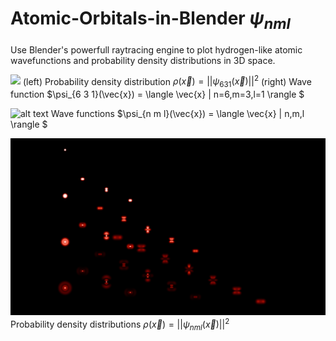 # Atomic-Orbitals-in-Blender $\psi_{n m l}$


Use Blender's powerfull raytracing engine to plot hydrogen-like atomic wavefunctions and probability density distributions in 3D space.

![](https://github.com/dom128/Atomic-Orbitals-in-Blender/blob/main/631.png)
(left) Probability density distribution $\rho (\vec{x}) = ||\psi_{6 3 1}(\vec{x})||^2$ (right) Wave function $\psi_{6 3 1}(\vec{x}) = \langle \vec{x} | n=6,m=3,l=1 \rangle $
 
![alt text](https://github.com/dom128/Atomic-Orbitals-in-Blender/blob/main/PA.png)
Wave functions $\psi_{n m l}(\vec{x}) = \langle \vec{x} | n,m,l \rangle $ 
 
![alt text](https://github.com/dom128/Atomic-Orbitals-in-Blender/blob/main/PD.png)
Probability density distributions $\rho (\vec{x}) = ||\psi_{n m l}(\vec{x})||^2$




